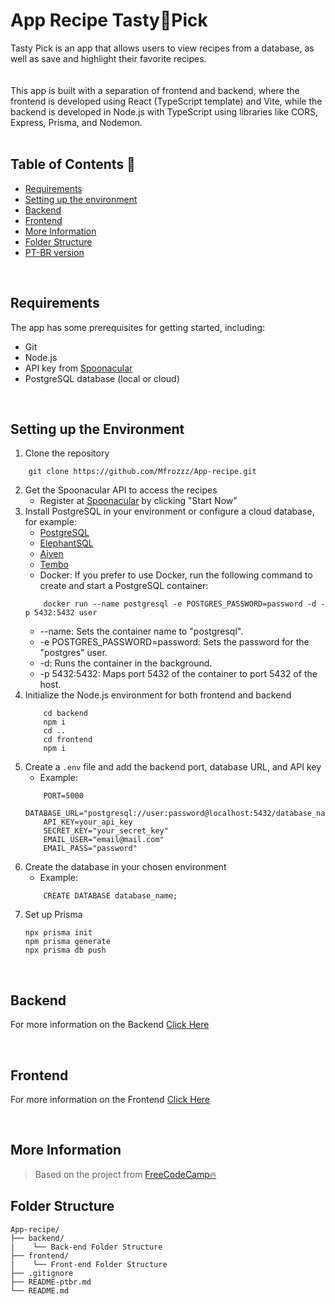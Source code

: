 # App Recipe Tasty🥐Pick

Tasty Pick is an app that allows users to view recipes from a database, as well as save and highlight their favorite recipes.  
<br>  
This app is built with a separation of frontend and backend, where the frontend is developed using React (TypeScript template) and Vite, while the backend is developed in Node.js with TypeScript using libraries like CORS, Express, Prisma, and Nodemon.  
<br>  
## Table of Contents 📄  

* [Requirements](#requirements)  
* [Setting up the environment](#setting-up)  
* [Backend](#backend)  
* [Frontend](#frontend)  
* [More Information](#more-info)  
* [Folder Structure](#folder-structure)
* [PT-BR version](https://github.com/Mfrozzz/App-recipe/blob/master/README-ptbr.md)

<br>  

## <span id="requirements">Requirements</span>

The app has some prerequisites for getting started, including:

* Git  
* Node.js  
* API key from [Spoonacular](https://spoonacular.com/food-api)  
* PostgreSQL database (local or cloud)

<br>

## <span id="setting-up">Setting up the Environment</span>

1. Clone the repository
```shell
    git clone https://github.com/Mfrozzz/App-recipe.git
```
2. Get the Spoonacular API to access the recipes
   * Register at [Spoonacular](https://spoonacular.com/food-api) by clicking "Start Now"
3. Install PostgreSQL in your environment or configure a cloud database, for example:
   * [PostgreSQL](https://www.postgresql.org/download/)
   * [ElephantSQL](https://www.elephantsql.com/)
   * [Aiven](https://aiven.io/)
   * [Tembo](https://tembo.io/)
   * Docker: If you prefer to use Docker, run the following command to create and start a PostgreSQL container:
    ```shell
        docker run --name postgresql -e POSTGRES_PASSWORD=password -d -p 5432:5432 user
    ```
    * --name: Sets the container name to "postgresql".
    * -e POSTGRES_PASSWORD=password: Sets the password for the "postgres" user.
    * -d: Runs the container in the background.
    * -p 5432:5432: Maps port 5432 of the container to port 5432 of the host.
4. Initialize the Node.js environment for both frontend and backend
    ```shell
        cd backend
        npm i
        cd ..
        cd frontend
        npm i
    ```
5. Create a `.env` file and add the backend port, database URL, and API key  
   * Example:
    ```dotenv
        PORT=5000
        DATABASE_URL="postgresql://user:password@localhost:5432/database_name"
        API_KEY=your_api_key
        SECRET_KEY="your_secret_key"
        EMAIL_USER="email@mail.com"
        EMAIL_PASS="password"
    ```
6. Create the database in your chosen environment
    * Example:
    ```shell
        CREATE DATABASE database_name;
    ```
7. Set up Prisma
    ```shell
    npx prisma init
    npm prisma generate
    npx prisma db push
    ```

<br>

## <span id="backend">Backend</span>

For more information on the Backend [Click Here](https://github.com/Mfrozzz/App-recipe/tree/master/backend)

<br>

## <span id="frontend">Frontend</span>

For more information on the Frontend [Click Here](https://github.com/Mfrozzz/App-recipe/tree/master/frontend)

<br>

## <span id="more-info">More Information</span>

> Based on the project from [FreeCodeCamp🔥](https://www.freecodecamp.org/news/full-stack-project-create-a-recipe-app-using-react-node-js/)

## <span id="folder-structure">Folder Structure</span>

```
App-recipe/
├── backend/
|    └── Back-end Folder Structure
├── frontend/
|    └── Front-end Folder Structure
├── .gitignore
├── README-ptbr.md
└── README.md
```